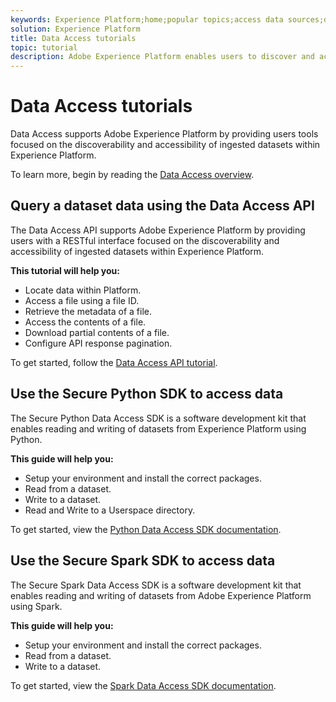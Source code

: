 ```yaml
---
keywords: Experience Platform;home;popular topics;access data sources;data access;spark sdk;python sdk
solution: Experience Platform
title: Data Access tutorials
topic: tutorial
description: Adobe Experience Platform enables users to discover and access ingested datasets within Experience Platform using the Data Access API.
---
```


# Data Access tutorials

Data Access supports Adobe Experience Platform by providing users tools focused on the discoverability and accessibility of ingested datasets within Experience Platform.

To learn more, begin by reading the [Data Access overview](../data-access/home.md).

## Query a dataset data using the Data Access API

The Data Access API supports Adobe Experience Platform by providing users with a RESTful interface focused on the discoverability and accessibility of ingested datasets within Experience Platform.

**This tutorial will help you:**
- Locate data within Platform.
- Access a file using a file ID.
- Retrieve the metadata of a file.
- Access the contents of a file.
- Download partial contents of a file.
- Configure API response pagination.

To get started, follow the [Data Access API tutorial](../data-access/tutorials/dataset-data.md).

## Use the Secure Python SDK to access data

The Secure Python Data Access SDK is a software development kit that enables reading and writing of datasets from Experience Platform using Python.

**This guide will help you:**
- Setup your environment and install the correct packages.
- Read from a dataset.
- Write to a dataset.
- Read and Write to a Userspace directory.

To get started, view the [Python Data Access SDK documentation](../data-access/tutorials/python-sdk.md).

## Use the Secure Spark SDK to access data

The Secure Spark Data Access SDK is a software development kit that enables reading and writing of datasets from Adobe Experience Platform using Spark.

**This guide will help you:**
- Setup your environment and install the correct packages.
- Read from a dataset.
- Write to a dataset.

To get started, view the [Spark Data Access SDK documentation](../data-access/tutorials/spark-sdk.md).